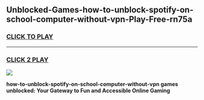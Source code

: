 
## Unblocked-Games-how-to-unblock-spotify-on-school-computer-without-vpn-Play-Free-rn75a
<h3>
<a href="https://premium76.site?title=how-to-unblock-spotify-on-school-computer-without-vpn&ref=12A">CLICK TO PLAY</a></h3>
<hr>

<h3>
<a href="https://premium76.site?title=how-to-unblock-spotify-on-school-computer-without-vpn&ref=12A">CLICK 2 PLAY</a>
  
</h3>

<a href="https://premium76.site?title=how-to-unblock-spotify-on-school-computer-without-vpn&ref=12A"><img src="https://clearcache.store/games.png"></a>


**how-to-unblock-spotify-on-school-computer-without-vpn games unblocked: Your Gateway to Fun and Accessible Online Gaming**

